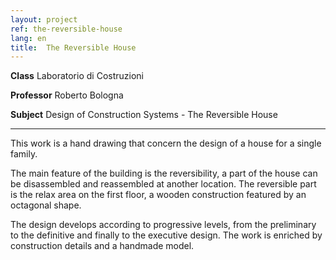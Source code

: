 ```yaml
---
layout: project
ref: the-reversible-house
lang: en
title:  The Reversible House
---
```


**Class** Laboratorio di Costruzioni

**Professor** Roberto Bologna

**Subject** Design of Construction Systems - The Reversible House

---
This work is a hand drawing that concern the design of a house for a single family.

The main feature of the building is the reversibility, a part of the house can be disassembled and reassembled at another location.
The reversible part is the relax area on the first floor, a wooden construction featured by an octagonal shape.

The design develops according to progressive levels, from the preliminary to the definitive and finally to the executive design. The work is enriched by construction details and a handmade model.